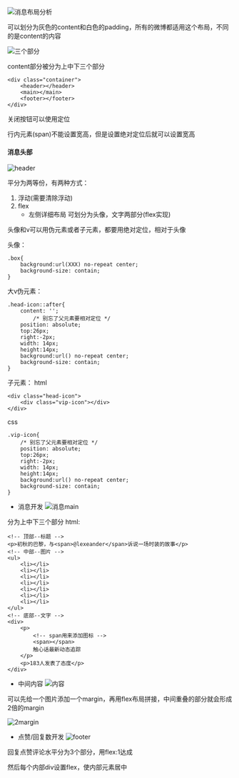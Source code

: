 ![消息布局分析](https://qgt-document.oss-cn-beijing.aliyuncs.com/P3-3-HTML-CSS/3/explain/1/%E8%A7%A3%E9%87%8Apadding.png?x-oss-process=image/resize,w_800/watermark,image_d2F0ZXJtYXNrLnBuZz94LW9zcy1wcm9jZXNzPWltYWdlL3Jlc2l6ZSx3XzEwMA==,t_60,g_se,x_10,y_10)

可以划分为灰色的content和白色的padding，所有的微博都适用这个布局，不同的是content的内容

![三个部分](https://qgt-document.oss-cn-beijing.aliyuncs.com/P3-3-HTML-CSS/3/explain/1/%E7%BA%B5%E5%90%91%E9%A1%B5%E9%9D%A2%E5%88%92%E5%88%86.png?x-oss-process=image/resize,w_800/watermark,image_d2F0ZXJtYXNrLnBuZz94LW9zcy1wcm9jZXNzPWltYWdlL3Jlc2l6ZSx3XzEwMA==,t_60,g_se,x_10,y_10)

content部分被分为上中下三个部分

```
<div class="container">
    <header></header>
    <main></main>
    <footer></footer>
</div>
```

关闭按钮可以使用定位

行内元素(span)不能设置宽高，但是设置绝对定位后就可以设置宽高

#### 消息头部

![header](https://qgt-document.oss-cn-beijing.aliyuncs.com/P3-3-HTML-CSS/3/explain/2/header%E5%B7%A6%E5%8F%B3%E5%9D%87%E5%88%86.png?x-oss-process=image/resize,w_800/watermark,image_d2F0ZXJtYXNrLnBuZz94LW9zcy1wcm9jZXNzPWltYWdlL3Jlc2l6ZSx3XzEwMA==,t_60,g_se,x_10,y_10)

平分为两等份，有两种方式：

1. 浮动(需要清除浮动)
2. flex
   + 左侧详细布局
     可划分为头像，文字两部分(flex实现)

头像和v可以用伪元素或者子元素，都要用绝对定位，相对于头像

头像：

```
.box{
    background:url(XXX) no-repeat center;
    background-size: contain;
}
```

大v伪元素：

```
.head-icon::after{
    content: '';
        /* 别忘了父元素要相对定位 */
    position: absolute;
    top:26px;
    right:-2px;
    width: 14px;
    height:14px;
    background:url() no-repeat center;
    background-size: contain;
}
```

子元素：
html

```
<div class="head-icon">
    <div class="vip-icon"></div>
</div>
```

css

```
.vip-icon{
    /* 别忘了父元素要相对定位 */
    position: absolute;
    top:26px;
    right:-2px;
    width: 14px;
    height:14px;
    background:url() no-repeat center;
    background-size: contain;
}
```

+ 消息开发
  ![消息main](https://qgt-document.oss-cn-beijing.aliyuncs.com/P3-3-HTML-CSS/3/explain/3/%E5%86%85%E5%AE%B9%E6%8B%86%E5%88%86%E4%B8%89%E9%83%A8%E5%88%86.png?x-oss-process=image/resize,w_800/watermark,image_d2F0ZXJtYXNrLnBuZz94LW9zcy1wcm9jZXNzPWltYWdlL3Jlc2l6ZSx3XzEwMA==,t_60,g_se,x_10,y_10)

分为上中下三个部分
html:

```
<!-- 顶部--标题 -->
<p>初秋的巴黎，与<span>@lexeander</span>诉说一场时装的故事</p>
<!-- 中部--图片 -->
<ul>
    <li></li>
    <li></li>
    <li></li>
    <li></li>
    <li></li>
    <li></li>
    <li></li>
</ul>
<!-- 底部--文字 -->
<div>
    <p>
        <!-- span用来添加图标 -->
        <span></span>
        触心话最新动态追踪
    </p>
    <p>183人发表了态度</p>
</div>
```

+ 中间内容
  ![内容](https://qgt-document.oss-cn-beijing.aliyuncs.com/P3-3-HTML-CSS/3/explain/3/%E5%BE%AE%E5%8D%9A%E5%86%85%E5%AE%B9%E4%B8%AD%E9%97%B4%E9%AB%98%E4%BA%AE.png?x-oss-process=image/resize,w_800/watermark,image_d2F0ZXJtYXNrLnBuZz94LW9zcy1wcm9jZXNzPWltYWdlL3Jlc2l6ZSx3XzEwMA==,t_60,g_se,x_10,y_10)

可以先给一个图片添加一个margin，再用flex布局拼接，中间重叠的部分就会形成2倍的margin

![2margin](https://qgt-document.oss-cn-beijing.aliyuncs.com/P3-3-HTML-CSS/3/explain/3/%E8%A7%A3%E9%87%8A%E5%9B%BE%E7%89%87%E5%88%97%E8%A1%A8.png?x-oss-process=image/resize,w_800/watermark,image_d2F0ZXJtYXNrLnBuZz94LW9zcy1wcm9jZXNzPWltYWdlL3Jlc2l6ZSx3XzEwMA==,t_60,g_se,x_10,y_10)

+ 点赞/回复数开发
  ![footer](https://qgt-document.oss-cn-beijing.aliyuncs.com/P3-3-HTML-CSS/3/explain/4/%E5%9B%9E%E5%A4%8D%E5%88%86%E5%8C%BA.png?x-oss-process=image/resize,w_800/watermark,image_d2F0ZXJtYXNrLnBuZz94LW9zcy1wcm9jZXNzPWltYWdlL3Jlc2l6ZSx3XzEwMA==,t_60,g_se,x_10,y_10)

回复点赞评论水平分为3个部分，用flex:1达成

然后每个内部div设置flex，使内部元素居中
